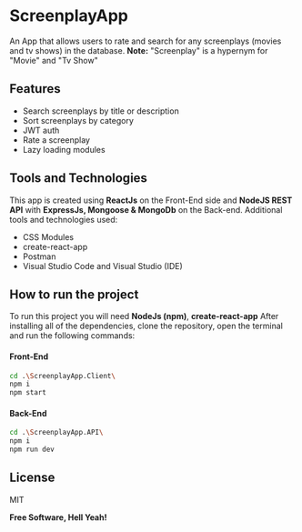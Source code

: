 # ScreenplayApp

An App that allows users to rate and search for any screenplays (movies and tv shows) in the database.
**Note:** "Screenplay" is a hypernym for "Movie" and "Tv Show"


## Features

- Search screenplays by title or description
- Sort screenplays by category
- JWT auth
- Rate a screenplay
- Lazy loading modules


## Tools and Technologies

This app is created using **ReactJs** on the Front-End side and **NodeJS REST API** with **ExpressJs, Mongoose & MongoDb** on the Back-end. Additional tools and technologies used:

- CSS Modules
- create-react-app
- Postman
- Visual Studio Code and Visual Studio (IDE)


## How to run the project

To run this project you will need **NodeJs (npm)**, **create-react-app**
After installing all of the dependencies, clone the repository, open the terminal and run the following commands:

#### Front-End

```sh
cd .\ScreenplayApp.Client\
npm i
npm start
```

#### Back-End

```sh
cd .\ScreenplayApp.API\
npm i
npm run dev
```

## License

MIT

**Free Software, Hell Yeah!**

